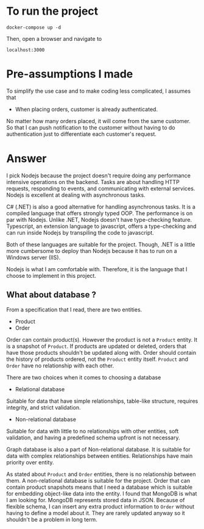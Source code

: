 # To run the project

```
docker-compose up -d
```

Then, open a browser and navigate to

```
localhost:3000
```

# Pre-assumptions I made

To simplify the use case and to make coding less complicated, I assumes that

- When placing orders, customer is already authenticated.

No matter how many orders placed, it will come from the same customer.
So that I can push notification to the customer without having to do authentication just to differentiate each customer's request.

# Answer

I pick Nodejs because the project doesn't require doing any performance intensive operations on the backend.
Tasks are about handling HTTP requests, responding to events, and communicating with external services.
Nodejs is excellent at dealing with asynchronous tasks.

C# (.NET) is also a good alternative for handling asynchronous tasks.
It is a compiled language that offers strongly typed OOP.
The performance is on par with Nodejs.
Unlike .NET, Nodejs doesn't have type-checking feature.
Typescript, an extension language to javascript, offers a type-checking and can run inside Nodejs by transpiling the code to javascript.

Both of these languages are suitable for the project.
Though, .NET is a little more cumbersome to deploy than Nodejs because it has to run on a Windows server (IIS).

Nodejs is what I am comfortable with.
Therefore, it is the language that I choose to implement in this project.

## What about database ?

From a specification that I read, there are two entities.

- Product
- Order

Order can contain product(s).
However the product is not a `Product` entity.
It is a snapshot of `Product`.
If products are updated or deleted, orders that have those products shouldn't be updated along with.
Order should contain the history of products ordered, not the `Product` entity itself.
`Product` and `Order` have no relationship with each other.

There are two choices when it comes to choosing a database

- Relational database

Suitable for data that have simple relationships, table-like structure, requires integrity, and strict validation.

- Non-relational database

Suitable for data with little to no relationships with other entities, soft validation, and having a predefined schema upfront is not necessary.

Graph database is also a part of Non-relational database. It is suitable for data with complex relationships between entities.
Relationships have main priority over entity.

As stated about `Product` and `Order` entities, there is no relationship between them.
A non-relational database is suitable for the project.
Order that can contain product snapshots means that I need a database which is suitable for embedding object-like data into the entity.
I found that MongoDB is what I am looking for.
MongoDB represents stored data in JSON.
Because of flexible schema, I can insert any extra product information to `Order` without having to define a model about it.
They are rarely updated anyway so it shouldn't be a problem in long term.
